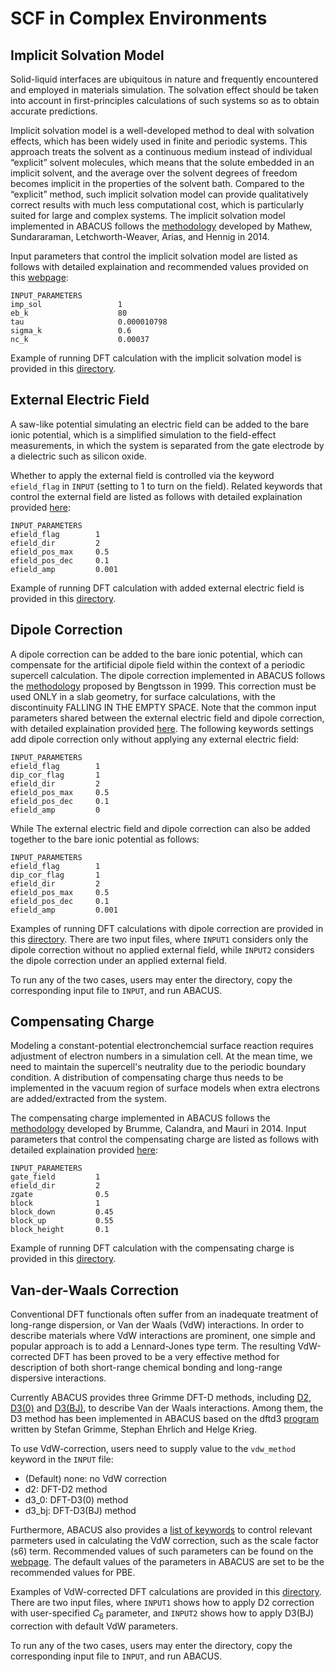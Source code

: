 # SCF in Complex Environments

## Implicit Solvation Model

Solid-liquid interfaces are ubiquitous in nature and frequently encountered and employed in materials simulation. The solvation effect should be taken into account in first-principles calculations of such systems so as to obtain accurate predictions.  

Implicit solvation model is a well-developed method to deal with solvation effects, which has been widely used in finite and periodic systems. This approach treats the solvent as a continuous medium instead of individual “explicit” solvent molecules, which means that the solute embedded in an implicit solvent, and the average over the solvent degrees of freedom becomes implicit in the properties of the solvent bath. Compared to the “explicit” method, such implicit solvation model can provide qualitatively correct results with much less computational cost, which is particularly suited for large and complex systems. The implicit solvation model implemented in ABACUS follows the [methodology](https://aip.scitation.org/doi/10.1063/1.4865107) developed by Mathew, Sundararaman, Letchworth-Weaver, Arias, and Hennig in 2014. 

Input parameters that control the implicit solvation model are listed as follows with detailed explaination and recommended values provided on this [webpage](https://github.com/deepmodeling/abacus-develop/blob/develop/docs/input-main.md#implicit-solvation-model):

```
INPUT_PARAMETERS
imp_sol                 1
eb_k                    80
tau                     0.000010798
sigma_k                 0.6
nc_k                    0.00037
```

Example of running DFT calculation with the implicit solvation model is provided in this [directory](https://github.com/deepmodeling/abacus-develop/tree/develop/examples/implicit_solvation_model/Pt-slab).

## External Electric Field 

A saw-like potential simulating an electric field
can be added to the bare ionic potential, which is a simplified simulation to the field-effect measurements, in which the system is separated from the gate electrode by a dielectric such as silicon oxide.

Whether to apply the external field is controlled via the keyword `efield_flag` in `INPUT` (setting to 1 to turn on the field). Related keywords that control the external field are listed as follows with detailed explaination provided [here](https://github.com/deepmodeling/abacus-develop/blob/develop/docs/input-main.md#electric-field-and-dipole-correction):
```
INPUT_PARAMETERS
efield_flag        1
efield_dir         2
efield_pos_max     0.5
efield_pos_dec     0.1
efield_amp         0.001
```

Example of running DFT calculation with added external electric field is provided in this [directory](https://github.com/deepmodeling/abacus-develop/tree/develop/examples/electric_field/Pt-slab). 


## Dipole Correction
A dipole correction can be added to the bare ionic potential, which can compensate for the artificial dipole field within the context of a periodic supercell calculation. The dipole correction implemented in ABACUS follows the [methodology](https://journals.aps.org/prb/abstract/10.1103/PhysRevB.59.12301) proposed by Bengtsson in 1999. This correction must be used ONLY in a slab geometry, for surface calculations, with the discontinuity FALLING IN THE EMPTY SPACE. Note that the common input parameters shared between the external electric field and dipole correction, with detailed explaination provided [here](https://github.com/deepmodeling/abacus-develop/blob/develop/docs/input-main.md#electric-field-and-dipole-correction). The following keywords settings add dipole correction only without applying any external electric field:
```
INPUT_PARAMETERS
efield_flag        1
dip_cor_flag       1
efield_dir         2
efield_pos_max     0.5
efield_pos_dec     0.1
efield_amp         0
```

While The external electric field and dipole correction can also be added together to the bare ionic potential as follows: 
```
INPUT_PARAMETERS
efield_flag        1
dip_cor_flag       1
efield_dir         2
efield_pos_max     0.5
efield_pos_dec     0.1
efield_amp         0.001
```

Examples of running DFT calculations with dipole correction are provided in this [directory](https://github.com/deepmodeling/abacus-develop/tree/develop/examples/dipole_correction/Pt-slab). There are two input files, where `INPUT1` considers only the dipole correction without no applied external field, while `INPUT2` considers the dipole correction under an applied external field.

To run any of the two cases, users may enter the directory, copy the corresponding input file to `INPUT`, and run ABACUS.


## Compensating Charge

Modeling a constant-potential electronchemcial surface reaction requires adjustment of electron numbers in a simulation cell. At the mean time, we need to maintain the supercell's neutrality due to the periodic boundary condition. A distribution of compensating charge thus needs to be implemented in the vacuum region of surface models when extra electrons are added/extracted from the system.

The compensating charge implemented in ABACUS follows the [methodology](http://dx.doi.org/10.1103/PhysRevB.89.245406) developed by Brumme, Calandra, and Mauri in 2014. Input parameters that control the compensating charge are listed as follows with detailed explaination provided [here](https://github.com/deepmodeling/abacus-develop/blob/develop/docs/input-main.md#gate-field-compensating-charge): 

```
INPUT_PARAMETERS
gate_field         1
efield_dir         2
zgate              0.5
block              1
block_down         0.45
block_up           0.55
block_height       0.1
```

Example of running DFT calculation with the compensating charge is provided in this [directory](https://github.com/deepmodeling/abacus-develop/tree/develop/examples/compensating_charge/Pt-slab). 

## Van-der-Waals Correction
Conventional DFT functionals often suffer from an inadequate treatment of long-range dispersion, or Van der Waals (VdW) interactions. In order to describe materials where VdW interactions are prominent, one simple and popular approach is to add a Lennard-Jones type term. The resulting VdW-corrected DFT has been proved to be a very effective method for description of both short-range chemical bonding and long-range dispersive interactions.

Currently ABACUS provides three Grimme DFT-D methods, including [D2](https://onlinelibrary.wiley.com/doi/abs/10.1002/jcc.20495), [D3(0)](https://aip.scitation.org/doi/10.1063/1.3382344) and [D3(BJ)](https://onlinelibrary.wiley.com/doi/abs/10.1002/jcc.21759), to describe Van der Waals interactions. Among them, the D3 method has been implemented in ABACUS based on the
dftd3 [program](https://www.chemie.uni-bonn.de/pctc/mulliken-center/software/dft-d3) written by Stefan Grimme, Stephan Ehrlich and Helge Krieg.

To use VdW-correction, users need to supply value to the `vdw_method` keyword in the `INPUT` file:

   - (Default) none: no VdW correction
   - d2: DFT-D2 method
   - d3_0: DFT-D3(0) method
   - d3_bj: DFT-D3(BJ) method

Furthermore, ABACUS also provides a [list of keywords](../input_files/input-main.md#vdw-correction) to control relevant parmeters used in calculating the VdW correction, such as the scale factor (s6) term. Recommended values of such parameters can be found on the [webpage](https://www.chemie.uni-bonn.de/pctc/mulliken-center/software/dft-d3). The default values of the parameters in ABACUS are set to be the recommended values for PBE.

Examples of VdW-corrected DFT calculations are provided in this [directory](https://github.com/deepmodeling/abacus-develop/tree/develop/examples/vdw/si2). There are two input files, where `INPUT1` shows how to apply D2 correction with user-specified $C_6$ parameter, and `INPUT2` shows how to apply D3(BJ) correction with default VdW parameters.

To run any of the two cases, users may enter the directory, copy the corresponding input file to `INPUT`, and run ABACUS.

